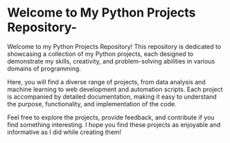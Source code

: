 # Welcome to My Python Projects Repository-

Welcome to my Python Projects Repository! This repository is dedicated to showcasing a collection of my Python projects, each designed to demonstrate my skills, creativity, and problem-solving abilities in various domains of programming.

Here, you will find a diverse range of projects, from data analysis and machine learning to web development and automation scripts. Each project is accompanied by detailed documentation, making it easy to understand the purpose, functionality, and implementation of the code.

Feel free to explore the projects, provide feedback, and contribute if you find something interesting. I hope you find these projects as enjoyable and informative as I did while creating them!
